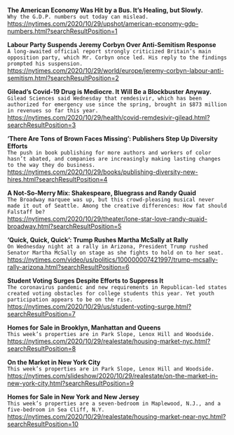 **The American Economy Was Hit by a Bus. It’s Healing, but Slowly.**\
`Why the G.D.P. numbers out today can mislead.`\
https://nytimes.com/2020/10/29/upshot/american-economy-gdp-numbers.html?searchResultPosition=1

**Labour Party Suspends Jeremy Corbyn Over Anti-Semitism Response**\
`A long-awaited official report strongly criticized Britain’s main opposition party, which Mr. Corbyn once led. His reply to the findings prompted his suspension.`\
https://nytimes.com/2020/10/29/world/europe/jeremy-corbyn-labour-anti-semitism.html?searchResultPosition=2

**Gilead’s Covid-19 Drug is Mediocre. It Will Be a Blockbuster Anyway.**\
`Gilead Sciences said Wednesday that remdesivir, which has been authorized for emergency use since the spring, brought in $873 million in revenues so far this year.`\
https://nytimes.com/2020/10/29/health/covid-remdesivir-gilead.html?searchResultPosition=3

**‘There Are Tons of Brown Faces Missing’: Publishers Step Up Diversity Efforts**\
`The push in book publishing for more authors and workers of color hasn’t abated, and companies are increasingly making lasting changes to the way they do business.`\
https://nytimes.com/2020/10/29/books/publishing-diversity-new-hires.html?searchResultPosition=4

**A Not-So-Merry Mix: Shakespeare, Bluegrass and Randy Quaid**\
`The Broadway marquee was up, but this crowd-pleasing musical never made it out of Seattle. Among the creative differences: How fat should Falstaff be?`\
https://nytimes.com/2020/10/29/theater/lone-star-love-randy-quaid-broadway.html?searchResultPosition=5

**‘Quick, Quick, Quick’: Trump Rushes Martha McSally at Rally**\
`On Wednesday night at a rally in Arizona, President Trump rushed Senator Martha McSally on stage as she fights to hold on to her seat.`\
https://nytimes.com/video/us/politics/100000007421997/trump-mcsally-rally-arizona.html?searchResultPosition=6

**Student Voting Surges Despite Efforts to Suppress It**\
`The coronavirus pandemic and new requirements in Republican-led states created voting obstacles for college students this year. Yet youth participation appears to be on the rise.`\
https://nytimes.com/2020/10/29/us/student-voting-surge.html?searchResultPosition=7

**Homes for Sale in Brooklyn, Manhattan and Queens**\
`This week’s properties are in Park Slope, Lenox Hill and Woodside.`\
https://nytimes.com/2020/10/29/realestate/housing-market-nyc.html?searchResultPosition=8

**On the Market in New York City**\
`This week’s properties are in Park Slope, Lenox Hill and Woodside.`\
https://nytimes.com/slideshow/2020/10/29/realestate/on-the-market-in-new-york-city.html?searchResultPosition=9

**Homes for Sale in New York and New Jersey**\
`This week’s properties are a seven-bedroom in Maplewood, N.J., and a five-bedroom in Sea Cliff, N.Y.`\
https://nytimes.com/2020/10/29/realestate/housing-market-near-nyc.html?searchResultPosition=10

